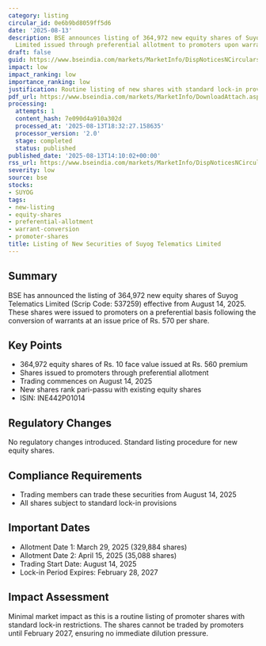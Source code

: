 ```yaml
---
category: listing
circular_id: 0e6b9bd8059ff5d6
date: '2025-08-13'
description: BSE announces listing of 364,972 new equity shares of Suyog Telematics
  Limited issued through preferential allotment to promoters upon warrant conversion.
draft: false
guid: https://www.bseindia.com/markets/MarketInfo/DispNoticesNCirculars.aspx?Noticeid={7B38C54D-35CE-47C2-847F-5FE7B258B3F2}&noticeno=20250813-63&dt=08/13/2025&icount=63&totcount=73&flag=0
impact: low
impact_ranking: low
importance_ranking: low
justification: Routine listing of new shares with standard lock-in provisions
pdf_url: https://www.bseindia.com/markets/MarketInfo/DownloadAttach.aspx?id=20250813-63&attachedId=
processing:
  attempts: 1
  content_hash: 7e090d4a910a302d
  processed_at: '2025-08-13T18:32:27.158635'
  processor_version: '2.0'
  stage: completed
  status: published
published_date: '2025-08-13T14:10:02+00:00'
rss_url: https://www.bseindia.com/markets/MarketInfo/DispNoticesNCirculars.aspx?Noticeid={7B38C54D-35CE-47C2-847F-5FE7B258B3F2}&noticeno=20250813-63&dt=08/13/2025&icount=63&totcount=73&flag=0
severity: low
source: bse
stocks:
- SUYOG
tags:
- new-listing
- equity-shares
- preferential-allotment
- warrant-conversion
- promoter-shares
title: Listing of New Securities of Suyog Telematics Limited
---
```


## Summary

BSE has announced the listing of 364,972 new equity shares of Suyog Telematics Limited (Scrip Code: 537259) effective from August 14, 2025. These shares were issued to promoters on a preferential basis following the conversion of warrants at an issue price of Rs. 570 per share.

## Key Points

- 364,972 equity shares of Rs. 10 face value issued at Rs. 560 premium
- Shares issued to promoters through preferential allotment
- Trading commences on August 14, 2025
- New shares rank pari-passu with existing equity shares
- ISIN: INE442P01014

## Regulatory Changes

No regulatory changes introduced. Standard listing procedure for new equity shares.

## Compliance Requirements

- Trading members can trade these securities from August 14, 2025
- All shares subject to standard lock-in provisions

## Important Dates

- Allotment Date 1: March 29, 2025 (329,884 shares)
- Allotment Date 2: April 15, 2025 (35,088 shares)
- Trading Start Date: August 14, 2025
- Lock-in Period Expires: February 28, 2027

## Impact Assessment

Minimal market impact as this is a routine listing of promoter shares with standard lock-in restrictions. The shares cannot be traded by promoters until February 2027, ensuring no immediate dilution pressure.
